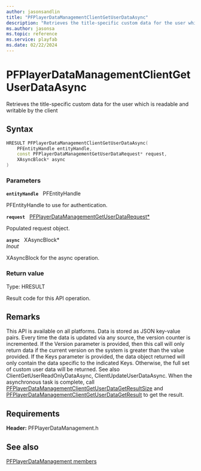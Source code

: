 ```yaml
---
author: jasonsandlin
title: "PFPlayerDataManagementClientGetUserDataAsync"
description: "Retrieves the title-specific custom data for the user which is readable and writable by the client"
ms.author: jasonsa
ms.topic: reference
ms.service: playfab
ms.date: 02/22/2024
---
```


# PFPlayerDataManagementClientGetUserDataAsync  

Retrieves the title-specific custom data for the user which is readable and writable by the client  

## Syntax  
  
```cpp
HRESULT PFPlayerDataManagementClientGetUserDataAsync(  
    PFEntityHandle entityHandle,  
    const PFPlayerDataManagementGetUserDataRequest* request,  
    XAsyncBlock* async  
)  
```  
  
### Parameters  
  
**`entityHandle`** &nbsp; PFEntityHandle  
  
PFEntityHandle to use for authentication.  
  
**`request`** &nbsp; [PFPlayerDataManagementGetUserDataRequest*](../../pfplayerdatamanagementtypes/structs/pfplayerdatamanagementgetuserdatarequest.md)  
  
Populated request object.  
  
**`async`** &nbsp; XAsyncBlock*  
*_Inout_*  
  
XAsyncBlock for the async operation.  
  
  
### Return value
Type: HRESULT
  
Result code for this API operation.
  
## Remarks  
  
This API is available on all platforms. Data is stored as JSON key-value pairs. Every time the data is updated via any source, the version counter is incremented. If the Version parameter is provided, then this call will only return data if the current version on the system is greater than the value provided. If the Keys parameter is provided, the data object returned will only contain the data specific to the indicated Keys. Otherwise, the full set of custom user data will be returned. See also ClientGetUserReadOnlyDataAsync, ClientUpdateUserDataAsync. When the asynchronous task is complete, call [PFPlayerDataManagementClientGetUserDataGetResultSize](pfplayerdatamanagementclientgetuserdatagetresultsize.md) and [PFPlayerDataManagementClientGetUserDataGetResult](pfplayerdatamanagementclientgetuserdatagetresult.md) to get the result.
  
## Requirements  
  
**Header:** PFPlayerDataManagement.h
  
## See also  
[PFPlayerDataManagement members](../pfplayerdatamanagement_members.md)  

  
  
